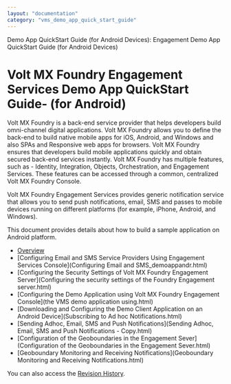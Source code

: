 ```yaml
---
layout: "documentation"
category: "vms_demo_app_quick_start_guide"
---
```

                            

Demo App QuickStart Guide (for Android Devices): Engagement Demo App QuickStart Guide (for Android Devices)

Volt MX  Foundry Engagement Services Demo App QuickStart Guide\- (for Android)
============================================================================

Volt MX  Foundry is a back-end service provider that helps developers build omni-channel digital applications. Volt MX Foundry allows you to define the back-end to build native mobile apps for iOS, Android, and Windows and also SPAs and Responsive web apps for browsers. Volt MX Foundry ensures that developers build mobile applications quickly and obtain secured back-end services instantly. Volt MX Foundry has multiple features, such as - Identity, Integration, Objects, Orchestration, and Engagement Services. These features can be accessed through a common, centralized Volt MX Foundry Console.

Volt MX  Foundry Engagement Services provides generic notification service that allows you to send push notifications, email, SMS and passes to mobile devices running on different platforms (for example, iPhone, Android, and Windows).

This document provides details about how to build a sample application on Android platform.

*   [Overview](Overview.html)
*   [Configuring Email and SMS Service Providers Using Engagement Services Console](Configuring Email and SMS_demoappandr.html)
*   [Configuring the Security Settings of Volt MX Foundry Engagement Server](Configuring the security settings of the Foundry Engagement server.html)
*   [Configuring the Demo Application using Volt MX Foundry Engagement Console](the VMS demo application using.html)
*   [Downloading and Configuring the Demo Client Application on an Android Device](Subscribing to Ad hoc Notifications.html)
*   [Sending Adhoc, Email, SMS and Push Notifications](Sending Adhoc, Email, SMS and Push Notifications - Copy.html)
*   [Configuration of the Geoboundaries in the Engagement Sever](Configuration of the Geoboundaries in the Engagement Sever.html)
*   [Geoboundary Monitoring and Receiving Notifications](Geoboundary Monitoring and Receiving Notifications.html)

You can also access the [Revision History](vms_demo_app_quick_start_guide.html).
